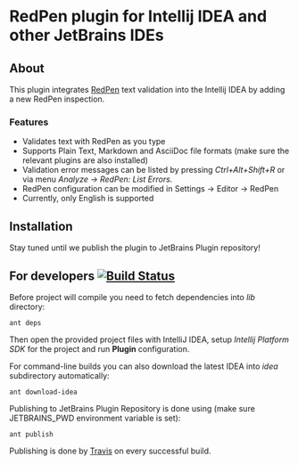 # RedPen plugin for Intellij IDEA and other JetBrains IDEs

## About

This plugin integrates [RedPen](http://redpen.cc) text validation into the Intellij IDEA by adding a new RedPen inspection.

### Features

* Validates text with RedPen as you type
* Supports Plain Text, Markdown and AsciiDoc file formats (make sure the relevant plugins are also installed)
* Validation error messages can be listed by pressing *Ctrl+Alt+Shift+R* or via menu *Analyze -> RedPen: List Errors*.
* RedPen configuration can be modified in Settings -> Editor -> RedPen
* Currently, only English is supported

## Installation

Stay tuned until we publish the plugin to JetBrains Plugin repository!

## For developers [![Build Status](https://travis-ci.org/redpen-cc/redpen-intellij-plugin.svg?branch=master)](https://travis-ci.org/redpen-cc/redpen-intellij-plugin)

Before project will compile you need to fetch dependencies into *lib* directory:

  ```ant deps```
  
Then open the provided project files with IntelliJ IDEA, setup *Intellij Platform SDK* for the project and run **Plugin** configuration.

For command-line builds you can also download the latest IDEA into *idea* subdirectory automatically:

  ```ant download-idea```

Publishing to JetBrains Plugin Repository is done using (make sure JETBRAINS_PWD environment variable is set):

  ```ant publish```
  
Publishing is done by [Travis](https://travis-ci.org/redpen-cc/redpen-intellij-plugin) on every successful build.
